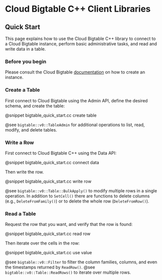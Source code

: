 # Cloud Bigtable C++ Client Libraries

## Quick Start

This page explains how to use the Cloud Bigtable C++ library to connect to a
Cloud Bigtable instance, perform basic administrative tasks, and read and write
data in a table.

### Before you begin

Please consult the Cloud Bigtable
[documentation](https://cloud.google.com/bigtable/docs/creating-instance)
on how to create an instance.

### Create a Table

First connect to Cloud Bigtable using the Admin API, define the desired
schema, and create the table:

@snippet bigtable_quick_start.cc create table

@see `bigtable::v0::TableAdmin` for additional operations to list, read, modify,
and delete tables. 

### Write a Row

First connect to Cloud Bigtable C++ using the Data API:

@snippet bigtable_quick_start.cc connect data

Then write the row.

@snippet bigtable_quick_start.cc write row

@see `bigtable::v0::Table::BulkApply()` to modify multiple rows in a single
operation.  In addition to `SetCell()` there
are functions to delete columns (e.g., `DeleteFromFamily()`) or to delete the
whole row (`DeleteFromRow()`).

### Read a Table

Request the row that you want, and verify that the row is found:

@snippet bigtable_quick_start.cc read row

Then iterate over the cells in the row:

@snippet bigtable_quick_start.cc use value

@see `bigtable::v0::Filter` to filter the column families, columns, and even
  the timestamps returned by `ReadRow()`.
@see `bigtable::v0::Table::ReadRows()` to iterate over multiple rows.
